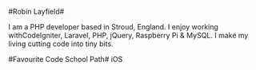 #Robin Layfield#

I am a PHP developer based in Stroud, England. I enjoy working withCodeIgniter, Laravel, PHP, jQuery, Raspberry Pi & MySQL. I make my living cutting code into tiny bits.

#Favourite Code School Path#
iOS


